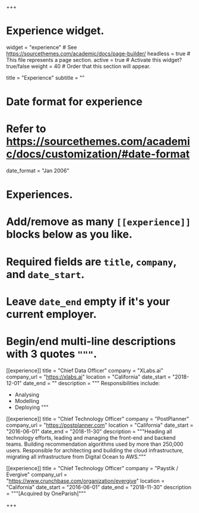 +++
# Experience widget.
widget = "experience"  # See https://sourcethemes.com/academic/docs/page-builder/
headless = true  # This file represents a page section.
active = true  # Activate this widget? true/false
weight = 40  # Order that this section will appear.

title = "Experience"
subtitle = ""

# Date format for experience
#   Refer to https://sourcethemes.com/academic/docs/customization/#date-format
date_format = "Jan 2006"

# Experiences.
#   Add/remove as many `[[experience]]` blocks below as you like.
#   Required fields are `title`, `company`, and `date_start`.
#   Leave `date_end` empty if it's your current employer.
#   Begin/end multi-line descriptions with 3 quotes `"""`.
[[experience]]
  title = "Chief Data Officer"
  company = "XLabs.ai"
  company_url = "https://xlabs.ai"
  location = "California"
  date_start = "2018-12-01"
  date_end = ""
  description = """
  Responsibilities include:
  
  * Analysing
  * Modelling
  * Deploying
  """

[[experience]]
  title = "Chief Technology Officer"
  company = "PostPlanner"
  company_url = "https://postplanner.com"
  location = "California"
  date_start = "2016-06-01"
  date_end = "2018-11-30"
  description = """Heading all technology efforts, leading and managing the front-end and backend teams.
  Building recommendation algorithms used by more than 250,000 users.
  Responsible for architecting and building the cloud infrastructure, migrating all infrastructure from Digital Ocean to AWS."""

[[experience]]
  title = "Chief Technology Officer"
  company = "Paystik / Evergive"
  company_url = "https://www.crunchbase.com/organization/evergive"
  location = "California"
  date_start = "2016-06-01"
  date_end = "2018-11-30"
  description = """[Acquired by OneParish]"""

+++
